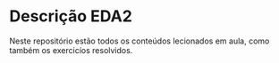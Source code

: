 # Descrição EDA2
Neste repositório estão todos os conteúdos lecionados em aula, como também os exercicíos resolvidos.
